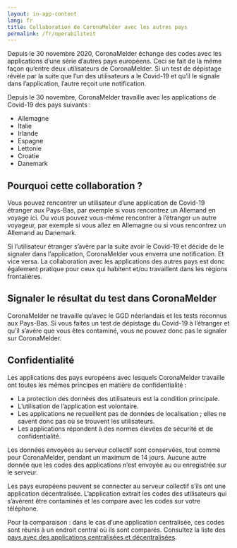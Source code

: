 ```yaml
---
layout: in-app-content
lang: fr
title: Collaboration de CoronaMelder avec les autres pays
permalink: /fr/operabiliteit
---
```

Depuis le 30 novembre 2020, CoronaMelder échange des codes avec les applications d’une série d’autres pays européens. Ceci se fait de la même façon qu’entre deux utilisateurs de CoronaMelder. Si un test de dépistage révèle par la suite que l’un des utilisateurs a le Covid-19 et qu’il le signale dans l’application, l’autre reçoit une notification.

Depuis le 30 novembre, CoronaMelder travaille avec les applications de Covid-19 des pays suivants :

- Allemagne
- Italie
- Irlande
- Espagne
- Lettonie
- Croatie
- Danemark

## Pourquoi cette collaboration ?

Vous pouvez rencontrer un utilisateur d’une application de Covid-19 étranger aux Pays-Bas, par exemple si vous rencontrez un Allemand en voyage ici. Ou vous pouvez vous-même rencontrer à l’étranger un autre voyageur, par exemple si vous allez en Allemagne ou si vous rencontrez un Allemand au Danemark. 

Si l’utilisateur étranger s’avère par la suite avoir le Covid-19 et décide de le signaler dans l’application, CoronaMelder vous enverra une notification. Et vice versa. La collaboration avec les applications des autres pays est donc également pratique pour ceux qui habitent et/ou travaillent dans les régions frontalières.

## Signaler le résultat du test dans CoronaMelder

CoronaMelder ne travaille qu’avec le GGD néerlandais et les tests reconnus aux Pays-Bas. Si vous faites un test de dépistage du Covid-19 à l’étranger et qu’il s’avère que vous êtes contaminé, vous ne pouvez donc pas le signaler sur CoronaMelder.

## Confidentialité

Les applications des pays européens avec lesquels CoronaMelder travaille ont toutes les mêmes principes en matière de confidentialité :

- La protection des données des utilisateurs est la condition principale.
- L’utilisation de l’application est volontaire.
- Les applications ne recueillent pas de données de localisation ; elles ne savent donc pas où se trouvent les utilisateurs.
- Les applications répondent à des normes élevées de sécurité et de confidentialité.

Les données envoyées au serveur collectif sont conservées, tout comme pour CoronaMelder, pendant un maximum de 14 jours. Aucune autre donnée que les codes des applications n’est envoyée au ou enregistrée sur le serveur.

Les pays européens peuvent se connecter au serveur collectif s’ils ont une application décentralisée. L’application extrait les codes des utilisateurs qui s’avèrent être contaminés et les compare avec les codes sur votre téléphone.

Pour la comparaison : dans le cas d’une application centralisée, ces codes sont réunis à un endroit central où ils sont comparés. Consultez la liste des [pays avec des applications centralisées et décentralisées](https://ec.europa.eu/info/live-work-travel-eu/health/coronavirus-response/travel-during-coronavirus-pandemic/how-tracing-and-warning-apps-can-help-during-pandemic_en).
